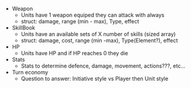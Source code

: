 - Weapon
    + Units have 1 weapon equiped they can attack with always
    + struct: damage, range (min - max), Type, effect
- SkillBook
    + Units have an available sets of X number of skills (sized array)
    + struct: damage, cost, range (min -max), Type(Element?), effect
- HP
    + Units have HP and if HP reaches 0 they die
- Stats
    + Stats to determine defence, damage, movement, actions???, etc...
- Turn economy
    + Question to answer: Initiative style vs Player then Unit style
